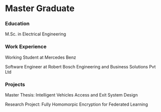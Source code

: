 # Master Graduate

### Education
M.Sc. in Electrical Engineering


### Work Experience
Working Student at Mercedes Benz

Software Engineer at Robert Bosch Engineering and Business Solutions Pvt Ltd


### Projects

Master Thesis: Intelligent Vehicles Access and Exit System Design

Research Project: Fully Homomorpic Encryption for Federated Learning
